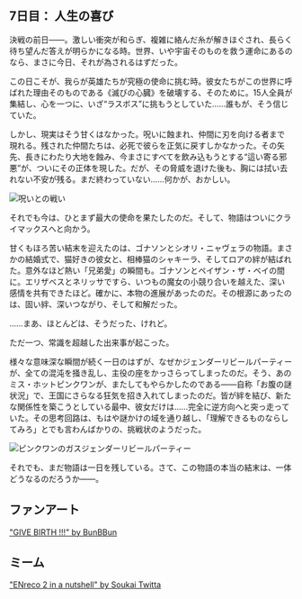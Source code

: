 <!-- title: 人生の喜び -->

## 7日目： 人生の喜び

決戦の前日――。激しい衝突が和らぎ、複雑に絡んだ糸が解きほぐされ、長らく待ち望んだ答えが明らかになる時。世界、いや宇宙そのものを救う運命にあるのなら、まさに今日、それが為されるはずだった。

この日こそが、我らが英雄たちが究極の使命に挑む時。彼女たちがこの世界に呼ばれた理由そのものである《滅びの心臓》を破壊する、そのために。15人全員が集結し、心を一つに、いざ“ラスボス”に挑もうとしていた……誰もが、そう信じていた。

しかし、現実はそう甘くはなかった。呪いに蝕まれ、仲間に刃を向ける者まで現れる。残された仲間たちは、必死で彼らを正気に戻すしかなかった。その矢先、長きにわたり大地を蝕み、今まさにすべてを飲み込もうとする“這い寄る邪悪”が、ついにその正体を現した。だが、その脅威を退けた後も、胸には拭い去れない不安が残る。まだ終わっていない……何かが、おかしい。

![呪いとの戦い](/images-opt/curse-opt.webp)

それでも今は、ひとまず最大の使命を果たしたのだ。そして、物語はついにクライマックスへと向かう。

甘くもほろ苦い結末を迎えたのは、ゴナソンとシオリ・ニャヴェラの物語。まさかの結婚式で、猫好きの彼女と、相棒猫のシャキーラ、そしてロアの絆が結ばれた。意外なほど熱い「兄弟愛」の瞬間も。ゴナソンとペイザン・ザ・ベイの間に。エリザベスとネリッサですら、いつもの魔女の小競り合いを越えた、深い感情を共有できたほど。確かに、本物の進展があったのだ。その根源にあったのは、固い絆、深いつながり、そして和解だった。

……まあ、ほとんどは、そうだった、けれど。

ただ一つ、常識を超越した出来事が起こった。

様々な意味深な瞬間が続く一日のはずが、なぜかジェンダーリビールパーティーが、全ての混沌を掻き乱し、主役の座をかっさらってしまったのだ。そう、あのミス・ホットピンクワンが、またしてもやらかしたのである――自称「お腹の謎状況」で、王国にさらなる狂気を招き入れてしまったのだ。皆が絆を結び、新たな関係性を築こうとしている最中、彼女だけは……完全に逆方向へと突っ走っていた。その思考回路は、もはや謎かけの域を通り越し、「理解できるものならしてみろ」とでも言わんばかりの、挑戦状のようだった。

![ピンクワンの~~ガス~~ジェンダーリビールパーティー](/images-opt/gender-opt.webp)

それでも、まだ物語は一日を残している。さて、この物語の本当の結末は、一体どうなるのだろうか――。

## ファンアート

["GIVE BIRTH !!!" by BunBBun](https://x.com/BunBBun1/status/1921443281776381979)

<!-- bijou, irys, bae, ina, shiori, mococo, kronii, gigi -->

## ミーム

["ENreco 2 in a nutshell" by Soukai Twitta](https://x.com/SoujiroKaito/status/1922661640601833785)
